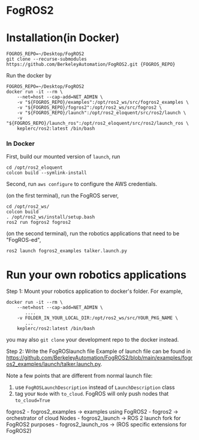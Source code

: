 # FogROS2

# Installation(in Docker)
```
FOGROS_REPO=~/Desktop/FogROS2
git clone --recurse-submodules https://github.com/BerkeleyAutomation/FogROS2.git {FOGROS_REPO}
```
Run the docker by 
```
FOGROS_REPO=~/Desktop/FogROS2
docker run -it --rm \
    --net=host --cap-add=NET_ADMIN \
    -v "${FOGROS_REPO}/examples":/opt/ros2_ws/src/fogros2_examples \
    -v "${FOGROS_REPO}/fogros2":/opt/ros2_ws/src/fogros2 \
    -v "${FOGROS_REPO}/launch":/opt/ros2_eloquent/src/ros2/launch \
    -v "${FOGROS_REPO}/launch_ros":/opt/ros2_eloquent/src/ros2/launch_ros \
    keplerc/ros2:latest /bin/bash
```

### In Docker 
First, build our mounted version of `launch`, run
```
cd /opt/ros2_eloquent
colcon build --symlink-install
```

Second, run `aws configure` 
to configure the AWS credentials. 

(on the first terminal), run the FogROS server, 
```
cd /opt/ros2_ws/
colcon build 
. /opt/ros2_ws/install/setup.bash
ros2 run fogros2 fogros2
```

(on the second terminal), run the robotics applications that need to be "FogROS-ed", 
```
ros2 launch fogros2_examples talker.launch.py
```


# Run your own robotics applications 
Step 1: Mount your robotics application to docker's folder. 
For example, 
```
docker run -it --rm \
    --net=host --cap-add=NET_ADMIN \
       ....
    -v FOLDER_IN_YOUR_LOCAL_DIR:/opt/ros2_ws/src/YOUR_PKG_NAME \
       ...
    keplerc/ros2:latest /bin/bash
```
you may also `git clone` your development repo to the docker instead. 


Step 2: Write the FogROSlaunch file
Example of launch file can be found in https://github.com/BerkeleyAutomation/FogROS2/blob/main/examples/fogros2_examples/launch/talker.launch.py. 

Note a few points that are different from normal launch file: 
1. use `FogROSLaunchDescription` instead of `LaunchDescription` class 
2. tag your `Node` with `to_cloud`. FogROS will only push nodes that `to_cloud=True`



fogros2
    - fogros2_examples -> examples using FogROS2
    - fogros2 -> orchestrator of cloud Nodes
    - fogros2_launch -> ROS 2 launch fork for FogROS2 purposes
    - fogros2_launch_ros  -> (ROS specific extensions for FogROS2)